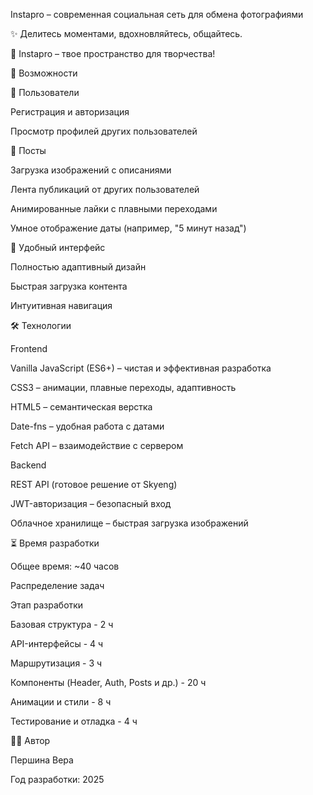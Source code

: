 Instapro – современная социальная сеть для обмена фотографиями

✨ Делитесь моментами, вдохновляйтесь, общайтесь.

🚀 Instapro – твое пространство для творчества!

🔹 Возможности

👤 Пользователи

Регистрация и авторизация

Просмотр профилей других пользователей

📸 Посты

Загрузка изображений с описаниями

Лента публикаций от других пользователей

Анимированные лайки с плавными переходами

Умное отображение даты (например, "5 минут назад")

📱 Удобный интерфейс

Полностью адаптивный дизайн

Быстрая загрузка контента

Интуитивная навигация

🛠 Технологии

Frontend

Vanilla JavaScript (ES6+) – чистая и эффективная разработка

CSS3 – анимации, плавные переходы, адаптивность

HTML5 – семантическая верстка

Date-fns – удобная работа с датами

Fetch API – взаимодействие с сервером

Backend

REST API (готовое решение от Skyeng)

JWT-авторизация – безопасный вход

Облачное хранилище – быстрая загрузка изображений

⏳ Время разработки

Общее время: ~40 часов

Распределение задач

Этап разработки	

Базовая структура - 2 ч

API-интерфейсы - 4 ч

Маршрутизация - 3 ч

Компоненты (Header, Auth, Posts и др.) - 20 ч

Анимации и стили - 8 ч

Тестирование и отладка - 4 ч

👩‍💻 Автор

Першина Вера

Год разработки: 2025


